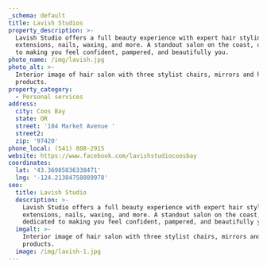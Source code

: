 ```yaml
---
_schema: default
title: Lavish Studios
property_description: >-
  Lavish Studio offers a full beauty experience with expert hair styling, lash
  extensions, nails, waxing, and more. A standout salon on the coast, dedicated
  to making you feel confident, pampered, and beautifully you.
photo_name: /img/lavish.jpg
photo_alt: >-
  Interior image of hair salon with three stylist chairs, mirrors and hair
  products.
property_category:
  - Personal services
address:
  city: Coos Bay
  state: OR
  street: '184 Market Avenue '
  street2:
  zip: '97420'
phone_local: (541) 808-2915
website: https://www.facebook.com/lavishstudiocoosbay
coordinates:
  lat: '43.36985836338471'
  lng: '-124.21384758089978'
seo:
  title: Lavish Studio
  description: >-
    Lavish Studio offers a full beauty experience with expert hair styling, lash
    extensions, nails, waxing, and more. A standout salon on the coast,
    dedicated to making you feel confident, pampered, and beautifully you.
  imgalt: >-
    Interior image of hair salon with three stylist chairs, mirrors and hair
    products.
  image: /img/lavish-1.jpg
---
```

